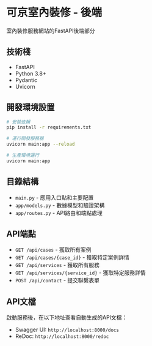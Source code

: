 # 可京室內裝修 - 後端

室內裝修服務網站的FastAPI後端部分

## 技術棧

- FastAPI
- Python 3.8+
- Pydantic
- Uvicorn

## 開發環境設置

```bash
# 安裝依賴
pip install -r requirements.txt

# 運行開發服務器
uvicorn main:app --reload

# 生產環境運行
uvicorn main:app
```

## 目錄結構

- `main.py` - 應用入口點和主要配置
- `app/models.py` - 數據模型和驗證架構
- `app/routes.py` - API路由和端點處理

## API端點

- `GET /api/cases` - 獲取所有案例
- `GET /api/cases/{case_id}` - 獲取特定案例詳情
- `GET /api/services` - 獲取所有服務
- `GET /api/services/{service_id}` - 獲取特定服務詳情
- `POST /api/contact` - 提交聯繫表單

## API文檔

啟動服務後，在以下地址查看自動生成的API文檔：

- Swagger UI: `http://localhost:8000/docs`
- ReDoc: `http://localhost:8000/redoc` 